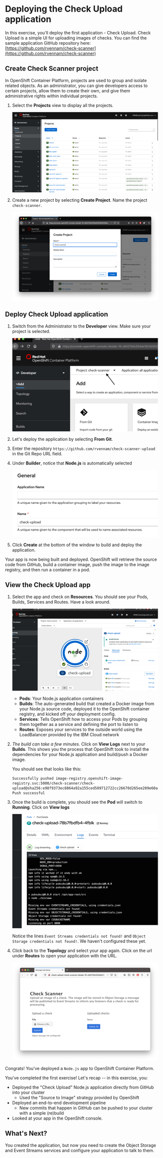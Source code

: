 # Deploying the Check Upload application

In this exercise, you'll deploy the first application - Check Upload. Check Upload is a simple UI for uploading images of checks. You can find the sample application GitHub repository here: [https://github.com/rvennam/check-scanner](https://github.com/rvennam/check-scanner)

## Create Check Scanner project

In OpenShift Container Platform, projects are used to group and isolate related objects. As an administrator, you can give developers access to certain projects, allow them to create their own, and give them administrative rights within individual projects.

1. Select the **Projects** view to display all the projects.

    ![](../assets/ocp-projects.png)

2. Create a new project by selecting **Create Project**. Name the project `check-scanner`.

    ![](../assets/ocp-create-project.png)


## Deploy Check Upload application

1. Switch from the Administrator to the **Developer** view. Make sure your project is selected.

    ![](../assets/ocp-project-view.png)

1. Let's deploy the application by selecting **From Git**.

1. Enter the repository `https://github.com/rvennam/check-scanner-upload` in the Git Repo URL field.

1. Under **Builder**, notice that **Node.js** is automatically selected
   
    ![](../assets/check-upload-name.png)
   
2. Click **Create** at the bottom of the window to build and deploy the application.

Your app is now being built and deployed. OpenShift will retrieve the source code from GitHub, build a container image, push the image to the image registry, and then run a container in a pod.

## View the Check Upload app

1. Select the app and check on **Resources**. You should see your Pods, Builds, Services and Routes. Have a look around. 

    ![](../assets/ocp-topo-app-details.png)

    * **Pods**: Your Node.js application containers
    * **Builds**: The auto-generated build that created a Docker image from your Node.js source code, deployed it to the OpenShift container registry, and kicked off your deployment config.
    * **Services**: Tells OpenShift how to access your Pods by grouping them together as a service and defining the port to listen to
    * **Routes**: Exposes your services to the outside world using the LoadBalancer provided by the IBM Cloud network

2. *The build can take a few minutes*. Click on **View Logs** next to your **Builds**. This shows you the process that OpenShift took to install the dependencies for your Node.js application and build/push a Docker image.

    You should see that looks like this:
    ```
    Successfully pushed image-registry.openshift-image-registry.svc:5000/check-scanner/check-upload@sha256:e98f9373ec8864a92a155ced589712722cc26670d265ee209e60a78343325688
    Push successful
    ```

3. Once the build is complete, you should see the **Pod** will switch to **Running**. Click on **View logs**

    ![Pod Logs 1](../assets/check-upload-pod-logs1.png)

    Notice the lines `Event Streams credentials not found!` and `Object Storage credentials not found!`. We haven't configured these yet. 

4. Click back to the **Topology** and select your app again. Click on the url under **Routes** to open your application with the URL.

    ![](../assets/check-upload-ui.png)

Congrats! You've deployed a `Node.js` app to OpenShift Container Platform.

You've completed the first exercise! Let's recap -- in this exercise, you:

* Deployed the "Check Upload" Node.js application directly from GitHub into your cluster 
  * Used the "Source to Image" strategy provided by OpenShift
* Deployed an end-to-end development pipeline 
  * New commits that happen in GitHub can be pushed to your cluster with a simple \(re\)build
* Looked at your app in the OpenShift console.

## What's Next?

You created the application, but now you need to create the Object Storage and Event Streams services and configure your application to talk to them.

